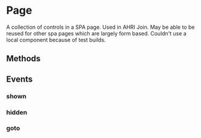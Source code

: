 # Page

A collection of controls in a SPA page. Used in AHRI Join. May be able to be reused for other spa pages which are largely form based.
Couldn't use a local component because of test builds.

## Methods

## Events

### shown
### hidden
### goto
